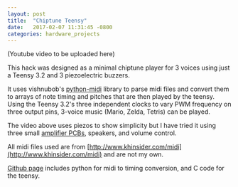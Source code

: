 ```yaml
---
layout: post
title:  "Chiptune Teensy"
date:   2017-02-07 11:31:45 -0800
categories: hardware_projects
---
```


(Youtube video to be uploaded here)

This hack was designed as a minimal chiptune player for 3 voices using just a Teensy 3.2 and 3 piezoelectric buzzers.

It uses vishnubob's [python-midi](https://github.com/vishnubob/python-midi) library to parse midi files and convert them to arrays of note timing and pitches that are then played by the teensy. Using the Teensy 3.2's three independent clocks to vary PWM frequency on three output pins, 3-voice music (Mario, Zelda, Tetris) can be played.

The video above uses piezos to show simplicity but I have tried it using three small [amplifier PCBs](https://oshpark.com/projects/DPx0NZIw), speakers, and volume control.

All midi files used are from [http://www.khinsider.com/midi](http://www.khinsider.com/midi) and are not my own.

[Github page](https://github.com/bkeegs/chiptune_teensy) includes python for midi to timing conversion, and C code for the teensy.
